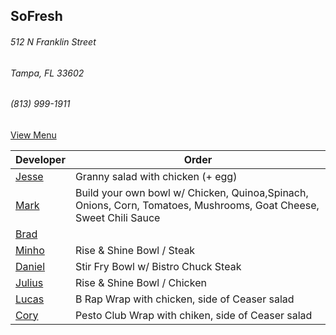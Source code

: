 
## SoFresh
###### 512 N Franklin Street
###### Tampa, FL 33602
###### (813) 999-1911

[View Menu](https://ordering.chownow.com/order/1667/locations)


Developer     | Order
--------------|---------------------
[Jesse](https://github.com/jessecurry)              | Granny salad with chicken (+ egg)
[Mark](http://github.com/mark-smithtb)              | Build your own bowl w/  Chicken, Quinoa,Spinach, Onions, Corn, Tomatoes, Mushrooms, Goat Cheese, Sweet Chili Sauce
[Brad](https://github.com/bself)                    | 
[Minho](https://github.com/minhochoi)               | Rise & Shine Bowl / Steak
[Daniel](https://github.come/dtartaglia)            | Stir Fry Bowl w/ Bistro Chuck Steak
[Julius](https://github.com/jbzozowski)             | Rise & Shine Bowl / Chicken
[Lucas](https://github.com/LucasClaude)             | B Rap Wrap with chicken, side of Ceaser salad
[Cory]()                                            | Pesto Club Wrap with chiken, side of Ceaser salad
